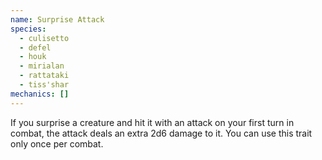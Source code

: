 ```yaml
---
name: Surprise Attack
species:
  - culisetto
  - defel
  - houk
  - mirialan
  - rattataki
  - tiss'shar
mechanics: []
---
```

If you surprise a creature and hit it with an attack on your first turn in combat, the attack deals an extra 2d6 damage to it. You can use this trait only once per combat.
